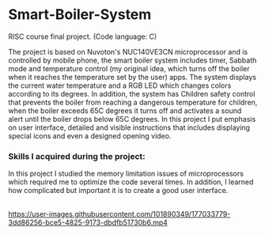 # Smart-Boiler-System
RISC course final project. (Code language: C)


The project is based on Nuvoton's NUC140VE3CN microprocessor and is controlled by mobile phone, the smart boiler system includes timer, Sabbath mode and temperature control (my original idea, which turns off the boiler when it reaches the temperature set by the user) apps. The system displays the current water temperature and a RGB LED which changes colors according to its degrees. In addition, the system has Children safety control that prevents the boiler from reaching a dangerous temperature for children, when the boiler exceeds 65C degrees it turns off and activates a sound alert until the boiler drops below 65C degrees.
In this project I put emphasis on user interface, detailed and visible instructions that includes displaying special icons and even a designed opening video.
### Skills I acquired during the project:
In this project I studied the memory limitation issues of microprocessors which required me to optimize the code several times. In addition, I learned how complicated but important it is to create a good user interface.<br><br>


https://user-images.githubusercontent.com/101890349/177033779-3dd86256-bce5-4825-9173-dbdfb51730b6.mp4

